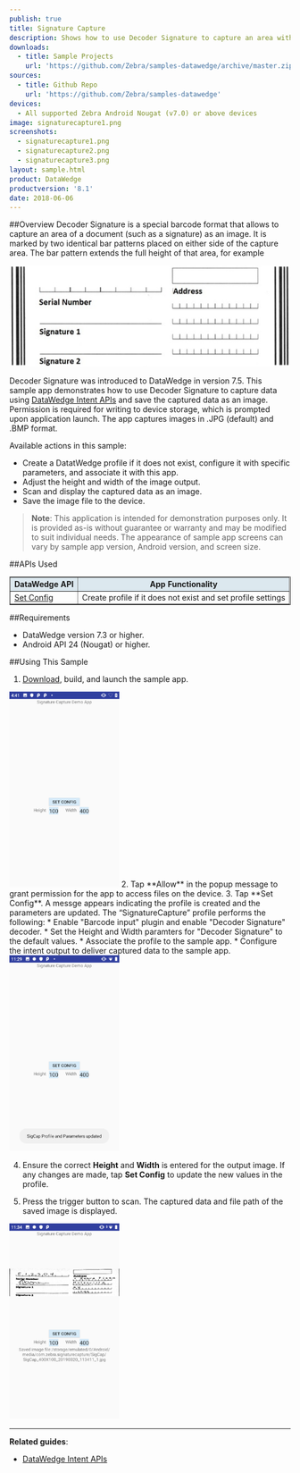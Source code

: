 ```yaml
---
publish: true
title: Signature Capture
description: Shows how to use Decoder Signature to capture an area within a document (such as a signature) enclosed by a specific pattern and save it as an image.  
downloads:
  - title: Sample Projects
    url: 'https://github.com/Zebra/samples-datawedge/archive/master.zip'
sources:
  - title: Github Repo
    url: 'https://github.com/Zebra/samples-datawedge'
devices:
  - All supported Zebra Android Nougat (v7.0) or above devices
image: signaturecapture1.png
screenshots:
  - signaturecapture1.png
  - signaturecapture2.png
  - signaturecapture3.png
layout: sample.html
product: DataWedge
productversion: '8.1'
date: 2018-06-06
---
```


##Overview 
Decoder Signature is a special barcode format that allows to capture an area of a document (such as a signature) as an image. It is marked by two identical bar patterns placed on either side of the capture area. The bar pattern extends the full height of that area, for example

<img src="DecoderSignature-sample.jpg"/>
<br>

Decoder Signature was introduced to DataWedge in version 7.5. This sample app demonstrates how to use Decoder Signature to capture data using [DataWedge Intent APIs](../../api) and save the captured data as an image. Permission is required for writing to device storage, which is prompted upon application launch. The app captures images in .JPG (default) and .BMP format. 

Available actions in this sample: 
* Create a DatatWedge profile if it does not exist, configure it with specific parameters, and associate it with this app.
* Adjust the height and width of the image output.
* Scan and display the captured data as an image. 
* Save the image file to the device.

>**Note**: This application is intended for demonstration purposes only. It is provided as-is without guarantee or warranty and may be modified to suit individual needs. The appearance of sample app screens can vary by sample app version, Android version, and screen size.

##APIs Used

<table class="facelift" style="width:100%" border="1" padding="5px">
  <tr bgcolor="#dce8ef">
    <th>DataWedge API</th>
    <th>App Functionality</th>
  </tr>

  <tr>
    <td><a href="http://techdocs.zebra.com/datawedge/latest/guide/api/setconfig/">Set Config</a></td>
    <td>Create profile if it does not exist and set profile settings</td>
  </tr>

</table>

##Requirements
* DataWedge version 7.3 or higher. 
* Android API 24 (Nougat) or higher.

##Using This Sample
1. [Download](https://github.com/Zebra/samples-datawedge), build, and launch the sample app.
<img style="height:350px" src="signaturecapture1.png"/>
2. Tap **Allow** in the popup message to grant permission for the app to access files on the device.
3. Tap **Set Config**. A messge appears indicating the profile is created and the parameters are updated. The “SignatureCapture” profile performs the following:
   * Enable "Barcode input" plugin and enable "Decoder Signature" decoder.
   * Set the Height and Width paramters for "Decoder Signature" to the default values.
   * Associate the profile to the sample app.
   * Configure the intent output to deliver captured data to the sample app.
 <img style="height:350px" src="signaturecapture2.png"/> 

4. Ensure the correct **Height** and **Width** is entered for the output image. If any changes are made, tap **Set Config** to update the new values in the profile.

5. Press the trigger button to scan. The captured data and file path of the saved image is displayed.
<img style="height:350px" src="signaturecapture3.png"/>

  
-----

**Related guides**:

* [DataWedge Intent APIs](../../api) 










